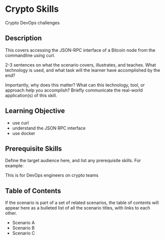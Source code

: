 # Crypto Skills

Crypto DevOps challenges

## Description

This covers accessing the JSON-RPC interface of a Bitcoin node from the commandline using curl.



2-3 sentences on what the scenario covers, illustrates, and teaches. What technology is used, and what task will the learner have accomplished by the end?

Importantly, why does this matter? What can this technology, tool, or approach help you accomplish? Briefly communicate the real-world application(s) of this skill.

## Learning Objective

- use curl
- understand the JSON RPC interface
- use docker

## Prerequisite Skills

Define the target audience here, and list any prerequisite skills. For example:

This is for DevOps engineers on crypto teams

## Table of Contents

If the scenario is part of a set of related scenarios, the table of contents will appear here as a bulleted list of all the scenario titles, with links to each other.

- Scenario A
- Scenario B
- Scenario C


